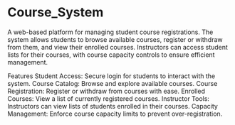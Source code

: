 # Course_System
A web-based platform for managing student course registrations. The system allows students to browse available courses, register or withdraw from them, and view their enrolled courses. Instructors can access student lists for their courses, with course capacity controls to ensure efficient management.

Features
  Student Access: Secure login for students to interact with the system.
  Course Catalog: Browse and explore available courses.
  Course Registration: Register or withdraw from courses with ease.
  Enrolled Courses: View a list of currently registered courses.
  Instructor Tools: Instructors can view lists of students enrolled in their courses.
  Capacity Management: Enforce course capacity limits to prevent over-registration.
